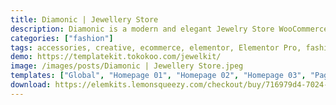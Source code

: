 ```yaml
---
title: Diamonic | Jewellery Store
description: Diamonic is a modern and elegant Jewelry Store WooCommerce Elementor Template Kit. You can create a professional-looking WordPress website especially for selling Jewelry Diamond, Jewelry Gemstone, Necklaces, Earrings, Fashion Jewelry, and any kind of online store. This kit has a beautiful and unique design with a 100% responsive layout and retina-ready!
categories: ["fashion"]
tags: accessories, creative, ecommerce, elementor, Elementor Pro, fashion, handmade, jewelry, luxury, modern, shop, store, watches, woocommerce, wordpress
demo: https://templatekit.tokokoo.com/jewelkit/
image: /images/posts/Diamonic | Jewellery Store.jpeg
templates: ["Global", "Homepage 01", "Homepage 02", "Homepage 03", "Page 01 Pricing", "Page 02 Client", "Page 03 Services", "Page 04 Team", "Page 05 About", "Page 06 Faq", "Page 07 Contact", "Theme Builder Footer Elementor Pro", "Theme Builder Header Elementor Pro"]
download: https://elemkits.lemonsqueezy.com/checkout/buy/716979d4-7024-490d-9a4e-ad9c282762a2
---
```


